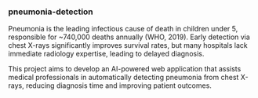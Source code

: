 ### pneumonia-detection

Pneumonia is the leading infectious cause of death in children under 5, responsible for ~740,000 deaths annually (WHO, 2019). Early detection via chest X-rays significantly improves survival rates, but many hospitals lack immediate radiology expertise, leading to delayed diagnosis.

This project aims to develop an AI-powered web application that assists medical professionals in automatically detecting pneumonia from chest X-rays, reducing diagnosis time and improving patient outcomes.
